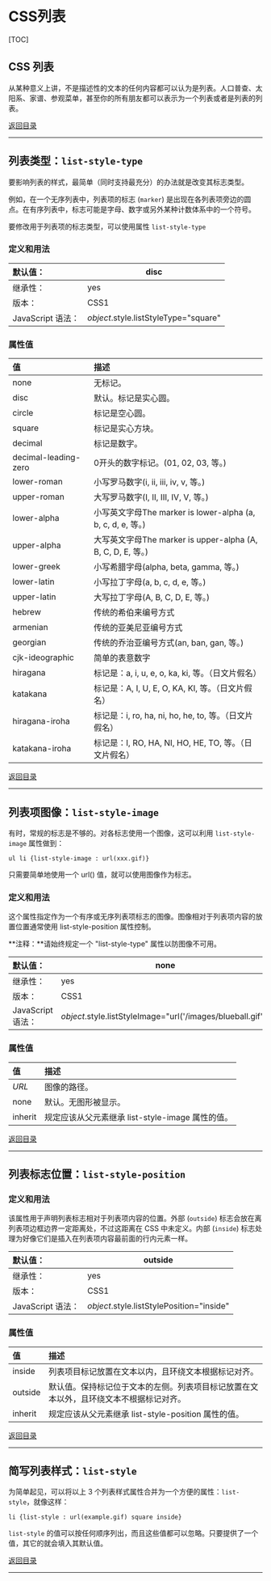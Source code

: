 # CSS列表

[TOC]

## CSS 列表

从某种意义上讲，不是描述性的文本的任何内容都可以认为是列表。人口普查、太阳系、家谱、参观菜单，甚至你的所有朋友都可以表示为一个列表或者是列表的列表。



[返回目录](#CSS列表)

------



## 列表类型：`list-style-type`

要影响列表的样式，最简单（同时支持最充分）的办法就是改变其标志类型。

例如，在一个无序列表中，列表项的标志 (`marker`) 是出现在各列表项旁边的圆点。在有序列表中，标志可能是字母、数字或另外某种计数体系中的一个符号。

要修改用于列表项的标志类型，可以使用属性 `list-style-type`



### 定义和用法

| 默认值：          | disc                                  |
| :---------------- | ------------------------------------- |
| 继承性：          | yes                                   |
| 版本：            | CSS1                                  |
| JavaScript 语法： | *object*.style.listStyleType="square" |

### 属性值

| 值                   | 描述                                                        |
| :------------------- | :---------------------------------------------------------- |
| none                 | 无标记。                                                    |
| disc                 | 默认。标记是实心圆。                                        |
| circle               | 标记是空心圆。                                              |
| square               | 标记是实心方块。                                            |
| decimal              | 标记是数字。                                                |
| decimal-leading-zero | 0开头的数字标记。(01, 02, 03, 等。)                         |
| lower-roman          | 小写罗马数字(i, ii, iii, iv, v, 等。)                       |
| upper-roman          | 大写罗马数字(I, II, III, IV, V, 等。)                       |
| lower-alpha          | 小写英文字母The marker is lower-alpha (a, b, c, d, e, 等。) |
| upper-alpha          | 大写英文字母The marker is upper-alpha (A, B, C, D, E, 等。) |
| lower-greek          | 小写希腊字母(alpha, beta, gamma, 等。)                      |
| lower-latin          | 小写拉丁字母(a, b, c, d, e, 等。)                           |
| upper-latin          | 大写拉丁字母(A, B, C, D, E, 等。)                           |
| hebrew               | 传统的希伯来编号方式                                        |
| armenian             | 传统的亚美尼亚编号方式                                      |
| georgian             | 传统的乔治亚编号方式(an, ban, gan, 等。)                    |
| cjk-ideographic      | 简单的表意数字                                              |
| hiragana             | 标记是：a, i, u, e, o, ka, ki, 等。（日文片假名）           |
| katakana             | 标记是：A, I, U, E, O, KA, KI, 等。（日文片假名）           |
| hiragana-iroha       | 标记是：i, ro, ha, ni, ho, he, to, 等。（日文片假名）       |
| katakana-iroha       | 标记是：I, RO, HA, NI, HO, HE, TO, 等。（日文片假名）       |



[返回目录](#CSS列表)

------



## 列表项图像：`list-style-image`

有时，常规的标志是不够的。对各标志使用一个图像，这可以利用 `list-style-image` 属性做到：

```
ul li {list-style-image : url(xxx.gif)}
```

只需要简单地使用一个 url() 值，就可以使用图像作为标志。

### 定义和用法

这个属性指定作为一个有序或无序列表项标志的图像。图像相对于列表项内容的放置位置通常使用 list-style-position 属性控制。

**注释：**请始终规定一个 "list-style-type" 属性以防图像不可用。

| 默认值：          | none                                                        |
| :---------------- | ----------------------------------------------------------- |
| 继承性：          | yes                                                         |
| 版本：            | CSS1                                                        |
| JavaScript 语法： | *object*.style.listStyleImage="url('/images/blueball.gif')" |

### 属性值

| 值      | 描述                                             |
| :------ | :----------------------------------------------- |
| *URL*   | 图像的路径。                                     |
| none    | 默认。无图形被显示。                             |
| inherit | 规定应该从父元素继承 list-style-image 属性的值。 |



[返回目录](#CSS列表)

------



## 列表标志位置：`list-style-position`

### 定义和用法

该属性用于声明列表标志相对于列表项内容的位置。外部 (`outside`) 标志会放在离列表项边框边界一定距离处，不过这距离在 CSS 中未定义。内部 (`inside`) 标志处理为好像它们是插入在列表项内容最前面的行内元素一样。

| 默认值：          | outside                                   |
| :---------------- | ----------------------------------------- |
| 继承性：          | yes                                       |
| 版本：            | CSS1                                      |
| JavaScript 语法： | *object*.style.listStylePosition="inside" |

### 属性值

| 值      | 描述                                                         |
| :------ | :----------------------------------------------------------- |
| inside  | 列表项目标记放置在文本以内，且环绕文本根据标记对齐。         |
| outside | 默认值。保持标记位于文本的左侧。列表项目标记放置在文本以外，且环绕文本不根据标记对齐。 |
| inherit | 规定应该从父元素继承 list-style-position 属性的值。          |



[返回目录](#CSS列表)

------



## 简写列表样式：`list-style`

为简单起见，可以将以上 3 个列表样式属性合并为一个方便的属性：`list-style`，就像这样：

```
li {list-style : url(example.gif) square inside}
```

`list-style` 的值可以按任何顺序列出，而且这些值都可以忽略。只要提供了一个值，其它的就会填入其默认值。



[返回目录](#CSS列表)

------

